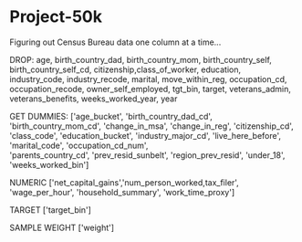 # Project-50k

Figuring out Census Bureau data one column at a time...

DROP: age, birth_country_dad, birth_country_mom, birth_country_self, birth_country_self_cd, citizenship,class_of_worker,  education, industry_code, industry_recode, marital, move_within_reg, occupation_cd, occupation_recode, owner_self_employed, tgt_bin, target, veterans_admin, veterans_benefits, weeks_worked_year, year

GET DUMMIES: 
['age_bucket', 'birth_country_dad_cd', 'birth_country_mom_cd', 'change_in_msa', 'change_in_reg', 'citizenship_cd',\
 'class_code', 'education_bucket', 'industry_major_cd', 'live_here_before', 'marital_code', 'occupation_cd_num', \
 'parents_country_cd', 'prev_resid_sunbelt', 'region_prev_resid', 'under_18', 'weeks_worked_bin']

NUMERIC
['net_capital_gains','num_person_worked,tax_filer', 'wage_per_hour', 'household_summary', 'work_time_proxy']

TARGET
['target_bin']

SAMPLE WEIGHT
['weight']


